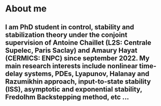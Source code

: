 # About me

## I am PhD student in control, stability and stabilization theory under the conjoint supervision of Antoine Chaillet (L2S: Centrale Supelec, Paris Saclay)  and Amaury Hayat (CERMICS: ENPC) since september 2022.   My main research interests include nonlinear time-delay systems, PDEs, Lyapunov, Halanay and Razumikhin approach, input-to-state stability (ISS), asymptotic and exponential stability, Fredolhm Backstepping method, etc ...
